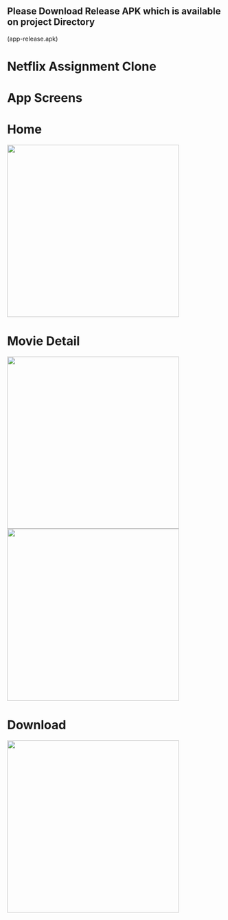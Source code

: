 ## Please Download Release APK which is available on project Directory 
(app-release.apk)



# Netflix Assignment Clone


# App Screens
#

<h1>Home</h1>
<img src="https://github.com/hethub/netflix_assignment_clone/assets/75110278/efffd182-26b9-4eb7-8a6a-068780e0b71d" width="400">
  
<h1>Movie Detail</h1>
<img src="https://github.com/hethub/netflix_assignment_clone/assets/75110278/b264305c-db84-4307-b5b2-67a3a7a49774" width="400">


<img src="https://github.com/hethub/netflix_assignment_clone/assets/75110278/e8df82d9-0356-49b6-9ad9-2dd21eeca1f5" width="400">


<h1>Download</h1>
<img src="https://github.com/hethub/netflix_assignment_clone/assets/75110278/2e9463b1-cf69-4225-932f-26f61d5b34f9" width="400">



